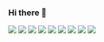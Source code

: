 ### Hi there 👋
<img src="https://github-readme-stats.vercel.app/api?username=Sandeep-sk&show_icons=true&theme=algolia">
<img src="https://github-readme-stats.vercel.app/api/top-langs/?username=Sandeep-sk&layout=compact&langs_count=10&show_icons=true&theme=algolia">
<img src="https://github-profile-trophy.vercel.app/?username=Sandeep-sk">
<a href="https://github.com/Sandeep-sk/Alarm-clock"><img src="https://github-readme-stats.vercel.app/api/pin/?username=Sandeep-sk&repo=Alarm-clock"></a>
<a href="https://github.com/Sandeep-sk/Post-man-clone"><img src="https://github-readme-stats.vercel.app/api/pin/?username=Sandeep-sk&repo=Post-man-clone"></a>
<a href="https://github.com/Sandeep-sk/College-library"><img src="https://github-readme-stats.vercel.app/api/pin/?username=Sandeep-sk&repo=College-library"></a>
<a href="https://github.com/Sandeep-sk/CV-Scanner"><img src="https://github-readme-stats.vercel.app/api/pin/?username=Sandeep-sk&repo=CV-Scanner"></a>
<a href="https://github.com/Sandeep-sk/drag-and-drop-picture"><img src="https://github-readme-stats.vercel.app/api/pin/?username=Sandeep-sk&repo=drap-and-drop-picture"></a>
<a href="https://github.com/Sandeep-sk/Webcalculator"><img src="https://github-readme-stats.vercel.app/api/pin/?username=Sandeep-sk&repo=Webcaculator"></a>
